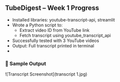 ## TubeDigest – Week 1 Progress

- Installed libraries: youtube-transcript-api, streamlit
- Wrote a Python script to:
  - Extract video ID from YouTube link
  - Fetch transcript using youtube_transcript_api
- Successfully tested with 3 YouTube videos
- Output: Full transcript printed in terminal
- 
### 📸 Sample Output

![Transcript Screenshot](transcript 1.jpg)


